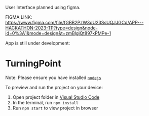 User Interface planned using figma.

FIGMA LINK: 
  https://www.figma.com/file/fGBB2PzW3dU23SsUQJJGCd/APP---HACKATHON-2023-TP?type=design&node-id=0%3A1&mode=design&t=zmBlgiQt897kPMPe-1

App is still under development: 
  # TurningPoint

  Note: Please ensure you have installed <code><a href="https://nodejs.org/en/download/">nodejs</a></code>

  To preview and run the project on your device:
  1) Open project folder in <a href="https://code.visualstudio.com/download">Visual Studio Code</a>
  2) In the terminal, run `npm install`
  3) Run `npm start` to view project in browser
  
